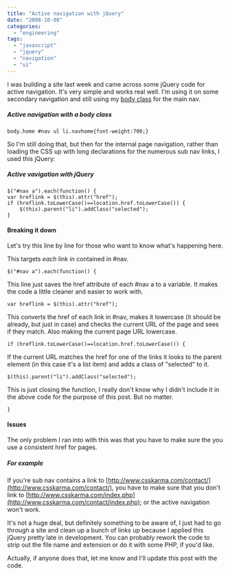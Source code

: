 ```yaml
---
title: "Active navigation with jQuery"
date: "2008-10-08"
categories: 
  - "engineering"
tags: 
  - "javascript"
  - "jquery"
  - "navigation"
  - "ui"
---
```


I was building a site last week and came across some jQuery code for active navigation. It's very simple and works real well. I'm using it on some secondary navigation and still using my [body class](http://www.csskarma.com/blog/your-body-and-you/) for the main nav.

##### Active navigation with a body class

```
body.home #nav ul li.navhome{font-weight:700;}
```

So I'm still doing that, but then for the internal page navigation, rather than loading the CSS up with long declarations for the numerous sub nav links, I used this jQuery:

##### Active vavigation with jQuery

```
$("#nav a").each(function() {
var hreflink = $(this).attr("href");
if (hreflink.toLowerCase()==location.href.toLowerCase()) {
	$(this).parent("li").addClass("selected");
}
```

#### Breaking it down

Let's try this line by line for those who want to know what's happening here.

This targets _each_ link in contained in #nav.

```
$("#nav a").each(function() {
```

This line just saves the href attribute of each #nav a to a variable. It makes the code a little cleaner and easier to work with.

```
var hreflink = $(this).attr("href");
```

This converts the href of each link in #nav, makes it lowercase (it should be already, but just in case) and checks the current URL of the page and sees if they match. Also making the current page URL lowercase.

```
if (hreflink.toLowerCase()==location.href.toLowerCase()) {
```

If the current URL matches the href for one of the links it looks to the parent element (in this case it's a list item) and adds a class of "selected" to it.

```
$(this).parent("li").addClass("selected");
```

This is just closing the function, I really don't know why I didn't include it in the above code for the purpose of this post. But no matter.

```
}
```

#### Issues

The only problem I ran into with this was that you have to make sure the you use a consistent href for pages.

##### For example

If you're sub nav contains a link to [http://www.csskarma.com/contact/](http://www.csskarma.com/contact/), you have to make sure that you don't link to [http://www.csskarma.com/index.php](http://www.csskarma.com/contact/index.php); or the active navigation won't work.

It's not a huge deal, but definitely something to be aware of, I just had to go through a site and clean up a bunch of links up because I applied this jQuery pretty late in development. You can probably rework the code to strip out the file name and extension or do it with some PHP, if you'd like.

Actually, if anyone does that, let me know and I'll update this post with the code.
